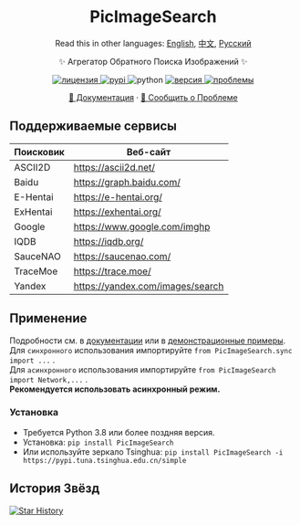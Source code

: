 <div align="center">

# PicImageSearch

Read this in other languages: [English](README.md), [中文](README.cn.md), [Русский](README.ru.md)

✨ Агрегатор Обратного Поиска Изображений ✨

<a href="https://raw.githubusercontent.com/kitUIN/PicImageSearch/master/LICENSE">
    <img src="https://img.shields.io/github/license/kitUIN/PicImageSearch" alt="лицензия">
</a>
<a href="https://pypi.python.org/pypi/PicImageSearch">
    <img src="https://img.shields.io/pypi/v/PicImageSearch" alt="pypi">
</a>
<img src="https://img.shields.io/badge/python-3.8+-blue" alt="python">
<a href="https://github.com/kitUIN/PicImageSearch/releases">
    <img src="https://img.shields.io/github/v/release/kitUIN/PicImageSearch" alt="версия">
</a>
<a href="https://github.com/kitUIN/PicImageSearch/issues">
    <img src="https://img.shields.io/github/issues/kitUIN/PicImageSearch" alt="проблемы">
</a>

<a href="https://pic-image-search.kituin.fun/">📖 Документация</a>
·
<a href="https://github.com/kitUIN/PicImageSearch/issues/new">🐛 Сообщить о Проблеме</a>

</div>

## Поддерживаемые сервисы

| Поисковик | Веб-сайт                         |
|-----------|----------------------------------|
| ASCII2D   | https://ascii2d.net/             |
| Baidu     | https://graph.baidu.com/         |
| E-Hentai  | https://e-hentai.org/            |
| ExHentai  | https://exhentai.org/            |
| Google    | https://www.google.com/imghp     |
| IQDB      | https://iqdb.org/                |
| SauceNAO  | https://saucenao.com/            |
| TraceMoe  | https://trace.moe/               |
| Yandex    | https://yandex.com/images/search |

## Применение

Подробности см. в [документации](https://pic-image-search.kituin.fun/) или в [демонстрационные примеры](demo/ru/).  
Для `синхронного` использования импортируйте `from PicImageSearch.sync import ...` .  
Для `асинхронного` использования импортируйте `from PicImageSearch import Network,...` .  
**Рекомендуется использовать асинхронный режим.**

### Установка

- Требуется Python 3.8 или более поздняя версия.
- Установка: `pip install PicImageSearch`
- Или используйте зеркало Tsinghua: `pip install PicImageSearch -i https://pypi.tuna.tsinghua.edu.cn/simple`

## История Звёзд

[![Star History](https://starchart.cc/kitUIN/PicImageSearch.svg)](https://starchart.cc/kitUIN/PicImageSearch)
